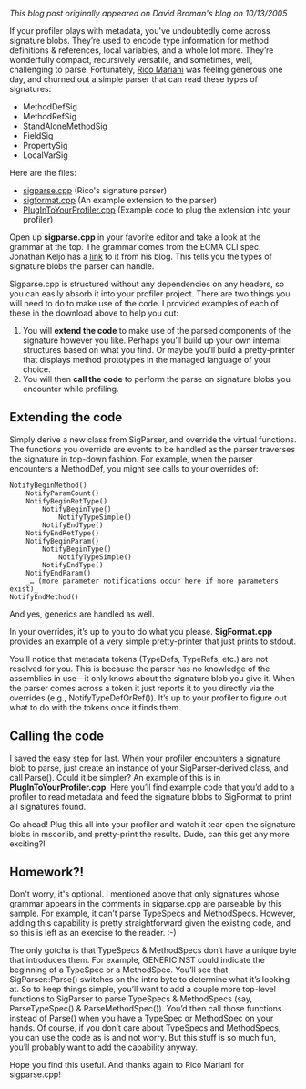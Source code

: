 *This blog post originally appeared on David Broman's blog on 10/13/2005*


If your profiler plays with metadata, you've undoubtedly come across signature blobs. They’re used to encode type information for method definitions & references, local variables, and a whole lot more. They’re wonderfully compact, recursively versatile, and sometimes, well, challenging to parse. Fortunately, [Rico Mariani](https://learn.microsoft.com/en-us/archive/blogs/ricom/) was feeling generous one day, and churned out a simple parser that can read these types of signatures:

- MethodDefSig
- MethodRefSig
- StandAloneMethodSig
- FieldSig
- PropertySig
- LocalVarSig

Here are the files:

- [sigparse.cpp](samples/sigparse.cpp) (Rico's signature parser)
- [sigformat.cpp](samples/sigformat.cpp) (An example extension to the parser)
- [PlugInToYourProfiler.cpp](samples/PlugInToYourProfiler.cpp) (Example code to plug the extension into your profiler)

Open up **sigparse.cpp** in your favorite editor and take a look at the grammar at the top. The grammar comes from the ECMA CLI spec. Jonathan Keljo has a [link](http://blogs.msdn.com/jkeljo/archive/2005/08/04/447726.aspx) to it from his blog. This tells you the types of signature blobs the parser can handle.

Sigparse.cpp is structured without any dependencies on any headers, so you can easily absorb it into your profiler project. There are two things you will need to do to make use of the code. I provided examples of each of these in the download above to help you out:

1. You will **extend the code** to make use of the parsed components of the signature however you like. Perhaps you’ll build up your own internal structures based on what you find. Or maybe you’ll build a pretty-printer that displays method prototypes in the managed language of your choice.
2. You will then **call the code** to perform the parse on signature blobs you encounter while profiling.

## Extending the code

Simply derive a new class from SigParser, and override the virtual functions. The functions you override are events to be handled as the parser traverses the signature in top-down fashion. For example, when the parser encounters a MethodDef, you might see calls to your overrides of:

```
NotifyBeginMethod()
    NotifyParamCount()
    NotifyBeginRetType()
        NotifyBeginType()
            NotifyTypeSimple()
        NotifyEndType()
    NotifyEndRetType()
    NotifyBeginParam()
        NotifyBeginType()
            NotifyTypeSimple()
        NotifyEndType()
    NotifyEndParam()
    _… (more parameter notifications occur here if more parameters exist)_
NotifyEndMethod()
```

And yes, generics are handled as well.

In your overrides, it’s up to you to do what you please. **SigFormat.cpp** provides an example of a very simple pretty-printer that just prints to stdout.

You’ll notice that metadata tokens (TypeDefs, TypeRefs, etc.) are not resolved for you. This is because the parser has no knowledge of the assemblies in use—it only knows about the signature blob you give it. When the parser comes across a token it just reports it to you directly via the overrides (e.g., NotifyTypeDefOrRef()). It’s up to your profiler to figure out what to do with the tokens once it finds them.

## Calling the code

I saved the easy step for last. When your profiler encounters a signature blob to parse, just create an instance of your SigParser-derived class, and call Parse(). Could it be simpler? An example of this is in **PlugInToYourProfiler.cpp**. Here you’ll find example code that you’d add to a profiler to read metadata and feed the signature blobs to SigFormat to print all signatures found.

Go ahead! Plug this all into your profiler and watch it tear open the signature blobs in mscorlib, and pretty-print the results. Dude, can this get any more exciting?!

## Homework?!

Don't worry, it's optional. I mentioned above that only signatures whose grammar appears in the comments in sigparse.cpp are parseable by this sample. For example, it can’t parse TypeSpecs and MethodSpecs. However, adding this capability is pretty straightforward given the existing code, and so this is left as an exercise to the reader. :-)

The only gotcha is that TypeSpecs & MethodSpecs don’t have a unique byte that introduces them. For example, GENERICINST could indicate the beginning of a TypeSpec or a MethodSpec. You’ll see that SigParser::Parse() switches on the intro byte to determine what it’s looking at. So to keep things simple, you’ll want to add a couple more top-level functions to SigParser to parse TypeSpecs & MethodSpecs (say, ParseTypeSpec() & ParseMethodSpec()). You’d then call those functions instead of Parse() when you have a TypeSpec or MethodSpec on your hands. Of course, if you don’t care about TypeSpecs and MethodSpecs, you can use the code as is and not worry. But this stuff is so much fun, you’ll probably want to add the capability anyway.

Hope you find this useful. And thanks again to Rico Mariani for sigparse.cpp!
